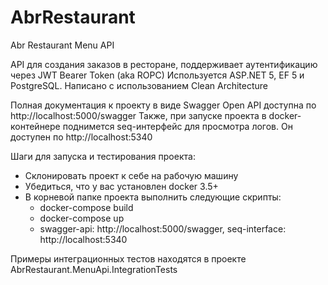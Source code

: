 # AbrRestaurant
Abr Restaurant Menu API

API для создания заказов в ресторане, поддерживает аутентификацию через JWT Bearer Token (aka ROPC)
Используется ASP.NET 5, EF 5 и PostgreSQL. Написано с использованием Clean Architecture

Полная документация к проекту в виде Swagger Open API доступна по http://localhost:5000/swagger
Также, при запуске проекта в docker-контейнере поднимется seq-интерфейс для просмотра логов. Он доступен по http://localhost:5340

Шаги для запуска и тестирования проекта:
- Склонировать проект к себе на рабочую машину
- Убедиться, что у вас установлен docker 3.5+
- В корневой папке проекта выполнить следующие скрипты:
  - docker-compose build
  - docker-compose up
  - swagger-api: http://localhost:5000/swagger, seq-interface: http://localhost:5340
  
Примеры интеграционных тестов находятся в проекте AbrRestaurant.MenuApi.IntegrationTests
